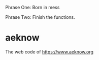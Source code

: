 Phrase One: Born in mess

Phrase Two: Finish the functions.

# aeknow
The web code of https://www.aeknow.org
